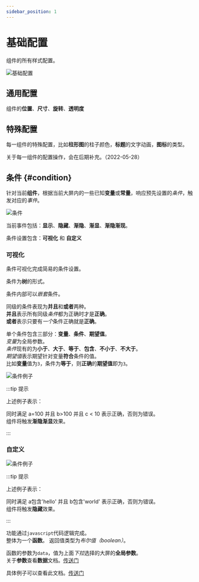 ```yaml
---
sidebar_position: 1
---
```


# 基础配置  

  组件的所有样式配置。  

![基础配置](/img/docs/设计器/配置/组件配置/基础/base-config-intro.png)   

## 通用配置  

  组件的**位置**、**尺寸**、**旋转**、**透明度**  

## 特殊配置  

  每一组件的特殊配置，比如**柱形图**的柱子颜色，**标题**的文字动画，**图标**的类型。  

  关于每一组件的配置操作，会在后期补充。（2022-05-28）  

## 条件 {#condition}   

  针对当前**组件**，根据当前大屏内的一些已知**变量**或**常量**，响应预先设置的*条件*，触发对应的*事件*。  

  ![条件](/img/docs/设计器/配置/组件配置/基础/condition-intro.png)   

  当前事件包括：**显示**、**隐藏**、**渐隐**、**渐显**、**渐隐渐现**。  

  条件设置包含：**可视化** 和 **自定义**  

### 可视化   

  条件可视化完成简易的条件设置。  

  条件为**树**的形式。  

  条件内部可以*嵌套*条件。  

  同级的条件表现为**并且**和**或者**两种。   
  **并且**表示所有同级*条件*都为正确时才是**正确**。  
  **或者**表示只要有*一个*条件正确就是**正确**。    

  单个条件包含三部分：**变量**、**条件**、**期望值**。  
  *变量*为全局参数。  
  *条件*现有的为**小于**、**大于**、**等于**、**包含**、**不小于**、**不大于**。  
  *期望值*表示期望针对变量**符合**条件的值。  
  比如**变量**值为`3`，条件为**等于**，则**正确**的**期望值**即为`3`。  

  ![条件例子](/img/docs/设计器/配置/组件配置/基础/condition-example.png)     

:::tip 提示

上述例子表示：  

  同时满足 a=100 并且 b>100 并且 c < 10 表示正确，否则为错误。  
  组件将触发**渐隐渐显**效果。  

:::  
### 自定义  

  ![条件例子](/img/docs/设计器/配置/组件配置/基础/condition-example.png)   

:::tip 提示

上述例子表示：  

  同时满足 a包含'hello' 并且 b包含'world' 表示正确，否则为错误。  
  组件将触发**隐藏**效果。  

::: 

  功能通过`javascript`代码逻辑完成。  
  整体为一个**函数**。 
  返回值类型为*布尔值（boolean）*。 

  函数的参数为`data`，值为上面*下拉*选择的大屏的**全局参数**。  
  关于**参数**查看**数据**文档。[传送门](/docs/设计器/配置/组件配置/数据)    

  具体例子可以查看此文档。[传送门](/docs/实例/example-1)    